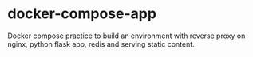 # docker-compose-app
Docker compose practice to build an environment with reverse proxy on nginx, python flask app, redis and serving static content. 
